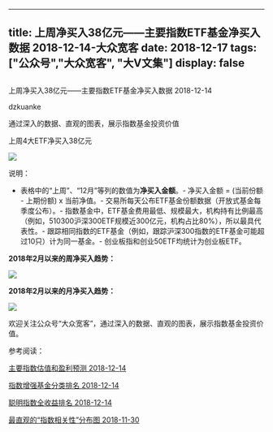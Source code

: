 
---
title:   上周净买入38亿元——主要指数ETF基金净买入数据 2018-12-14-大众宽客
date: 2018-12-17
tags: ["公众号","大众宽客", "大V文集"]
display: false
---


## 



上周净买入38亿元——主要指数ETF基金净买入数据 2018-12-14




dzkuanke




通过深入的数据、直观的图表，展示指数基金投资价值


上周4大ETF净买入38亿元

<img class="" data-copyright="0" data-ratio="1.2835820895522387" data-s="300,640" src="https://mmbiz.qpic.cn/mmbiz_png/PKw3FQPmhIiaNrPpiax7TLuiakt89FRjkXUib5wjicia5YbeMokw0XhrXwZ8V2chz467p3s7X7Xj8ic4PibZt6dBialCzfg/640?wx_fmt=png" data-type="png" data-w="670" style=""/>

说明：
- 表格中的“上周”、“12月”等列的数值为**净买入金额**。- 净买入金额 = (当前份额 - 上期份额) x 当前净值。- 交易所每天公布ETF基金份额数据（开放式基金每季度公布）。- 指数基金中，ETF基金费用最低、规模最大，机构持有比例最高（例如，510300沪深300ETF规模近300亿元，机构占比80%），所以最具代表性。- 跟踪相同指数的ETF基金（例如，跟踪沪深300指数的ETF基金可能超过10只）计为同一基金。- 创业板指和创业50ETF均统计为创业板ETF。


**2018年2月以来的周净买入趋势：**

<img class="" data-copyright="0" data-ratio="0.6" data-s="300,640" src="https://mmbiz.qpic.cn/mmbiz_png/PKw3FQPmhIiaNrPpiax7TLuiakt89FRjkXU92icnXNVZJngYmRUwyvzDjLwPgLU0AGQukvc7WoSBicNtJKia7vic3rhoA/640?wx_fmt=png" data-type="png" data-w="2000" style=""/>



**2018年2月以来的月净买入趋势：**

<img class="" data-copyright="0" data-ratio="0.6" data-s="300,640" src="https://mmbiz.qpic.cn/mmbiz_png/PKw3FQPmhIiaNrPpiax7TLuiakt89FRjkXUia6b4P9l21WH2IQJj1PHYIodiaoYfejOMRucvMJLwbE2qRqO5426Jo3A/640?wx_fmt=png" data-type="png" data-w="2000" style="white-space: normal;"/>



欢迎关注公众号“大众宽客”，通过深入的数据、直观的图表，展示指数基金投资价值。



参考阅读：

[主要指数估值和盈利预测 2018-12-14](http://mp.weixin.qq.com/s?__biz=MzAwMTc1MDcwNw==&amp;mid=2648273645&amp;idx=2&amp;sn=3eb427a251e9644fedf30666f013f9a6&amp;chksm=82f93131b58eb82733f41c598235b74deb059642c32106af1c652bcaadbd783f86e7f02df313&amp;scene=21#wechat_redirect)

[指数增强基金分类排名 2018-12-14](http://mp.weixin.qq.com/s?__biz=MzAwMTc1MDcwNw==&amp;mid=2648273650&amp;idx=1&amp;sn=9bd2ead49865c24f0cb3d7384b79652f&amp;chksm=82f9312eb58eb838690ca08c1bf68358dff8e99bc07f88809db4fce0118129a8697a6d0133d6&amp;scene=21#wechat_redirect)

[聪明指数全收益排名 2018-12-14](http://mp.weixin.qq.com/s?__biz=MzAwMTc1MDcwNw==&amp;mid=2648273650&amp;idx=2&amp;sn=eb63ef44744088248f503f6700d1ea9a&amp;chksm=82f9312eb58eb83871359a1848c57812587b29c43d64a005511498b824e9b86edafb4bec1a9a&amp;scene=21#wechat_redirect)

[最直观的“指数相关性”分布图 2018-11-30](http://mp.weixin.qq.com/s?__biz=MzAwMTc1MDcwNw==&amp;mid=2648273525&amp;idx=2&amp;sn=4c338d0196ce3ad9abc18d9e2c351b60&amp;chksm=82f931a9b58eb8bf08ff49af498493d242e8e6781b2f205d9b1c16b700bf8bfa173881b8761f&amp;scene=21#wechat_redirect)












